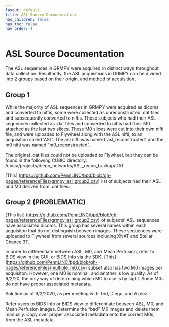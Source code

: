 ```yaml
---
layout: default
title: ASL Source Documentation
has_children: false
has_toc: false
nav_order: 4
---
```

# ASL Source Documentation
The ASL sequences in GRMPY were acquired in distinct ways throughout data collection. Resultantly, the ASL acquisitions in GRMPY can be divided into 2 groups based on their origin, and method of acquisition.

## Group 1
While the majority of ASL sequences in GRMPY were acquired as dicoms and converted to niftis, some were collected as unreconstructed .dat files and subsequently converted to niftis. Those subjects who had their ASL sequences collected as .dat files and converted to niftis had their M0 attached as the last two slices. These M0 slices were cut into their own nifti file, and were uploaded to Flywheel along with the ASL nifti, to an acquisition called ‘ASL’. The asl nifti was named ‘asl_reconstructed’, and the m0 nifti was named “m0_reconstructed”.

The original .dat files could not be uploaded to Flywheel, but they can be found in the following CUBIC directory: /cbica/projects/diego_networks/ASL_recon_backup/DAT

[This] (https://github.com/PennLINC/bpd/blob/gh-pages/referenceFiles/grmpy_asl_group2.csv) list of subjects had their ASL and M0 derived from .dat files:

## Group 2 (PROBLEMATIC)
[This list] (https://github.com/PennLINC/bpd/blob/gh-pages/referenceFiles/grmpy_asl_group2.csv) of subjects’ ASL sequences have associated dicoms. This group has several names within each acquisiton that do not distinguish between images. These sequences were uploaded to Flywheel from several sources including XNAT and Stellar Chance 3T.

In order to differentiate between ASL, M0, and Mean Perfusion, refer to BIDS view in the GUI, or BIDS Info via the SDK. [This] (https://github.com/PennLINC/bpd/blob/gh-pages/referenceFiles/multiple_m0.csv) subset also has two M0 images per acquisiton. However, one M0 is nominal, and another is low quality. As of 6/2/20, the only way of determining which M0 to use is by sight. Some M0s do not have proper associated metadata.

Solution as of 6/2/2020, as per meeting with Ted, Diego, and Azeez:

Refer users to BIDS info or BIDS view to differentiate between ASL, M0, and Mean Perfusion images.
Determine the “bad” M0 images and delete them manually.
Copy over proper associated metadata onto the correct M0s, from the ASL metadata.